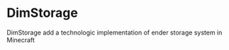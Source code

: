 DimStorage
==========

DimStorage add a technologic implementation of ender storage system in Minecraft
